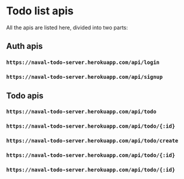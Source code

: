 # Todo list apis

All the apis are listed here, divided into two parts:

## Auth apis

### `https://naval-todo-server.herokuapp.com/api/login`

### `https://naval-todo-server.herokuapp.com/api/signup`

## Todo apis

### `https://naval-todo-server.herokuapp.com/api/todo`

### `https://naval-todo-server.herokuapp.com/api/todo/{:id}`

### `https://naval-todo-server.herokuapp.com/api/todo/create`

### `https://naval-todo-server.herokuapp.com/api/todo/{:id}`

### `https://naval-todo-server.herokuapp.com/api/todo/{:id}`